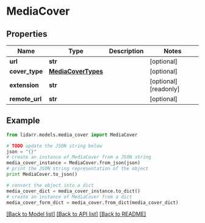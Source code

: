# MediaCover


## Properties
Name | Type | Description | Notes
------------ | ------------- | ------------- | -------------
**url** | **str** |  | [optional] 
**cover_type** | [**MediaCoverTypes**](MediaCoverTypes.md) |  | [optional] 
**extension** | **str** |  | [optional] [readonly] 
**remote_url** | **str** |  | [optional] 

## Example

```python
from lidarr.models.media_cover import MediaCover

# TODO update the JSON string below
json = "{}"
# create an instance of MediaCover from a JSON string
media_cover_instance = MediaCover.from_json(json)
# print the JSON string representation of the object
print MediaCover.to_json()

# convert the object into a dict
media_cover_dict = media_cover_instance.to_dict()
# create an instance of MediaCover from a dict
media_cover_form_dict = media_cover.from_dict(media_cover_dict)
```
[[Back to Model list]](../README.md#documentation-for-models) [[Back to API list]](../README.md#documentation-for-api-endpoints) [[Back to README]](../README.md)


